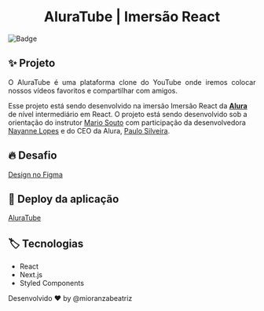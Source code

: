<h1 align="center">AluraTube | Imersão React </h1>

![Badge](https://img.shields.io/badge/status-em%20andamento-brightgreen)
##  ✨ Projeto

<p align="justify">
O AluraTube é uma plataforma clone do YouTube onde iremos colocar nossos vídeos favoritos e compartilhar com amigos.

Esse projeto está sendo desenvolvido na imersão Imersão React da [**Alura**](https://www.alura.com.br) de nível intermediário em React.
  O projeto está sendo desenvolvido sob a orientação do instrutor [Mario Souto](https://github.com/omariosouto)
  com participação da desenvolvedora [Nayanne Lopes](https://github.com/NayanneBatista)
  e do CEO da Alura, [Paulo Silveira](https://github.com/peas).
</p>

## 🔥 Desafio

[Design no Figma](https://www.figma.com/file/3ryManadSVXjYYdva3orGD/Aluratube-(Copy)?node-id=5%3A2)

## 🚀 Deploy da aplicação

[AluraTube](teste-one-weld.vercel.app/)

## 🏷️ Tecnologias
<ul>
  <li>React</li>
  <li>Next.js</li>
  <li>Styled Components</li>
</ul>

Desenvolvido ❤️ by @mioranzabeatriz